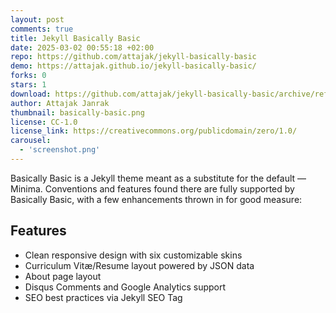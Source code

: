 ```yaml
---
layout: post
comments: true
title: Jekyll Basically Basic
date: 2025-03-02 00:55:18 +02:00
repo: https://github.com/attajak/jekyll-basically-basic
demo: https://attajak.github.io/jekyll-basically-basic/
forks: 0
stars: 1
download: https://github.com/attajak/jekyll-basically-basic/archive/refs/heads/main.zip
author: Attajak Janrak
thumbnail: basically-basic.png
license: CC-1.0
license_link: https://creativecommons.org/publicdomain/zero/1.0/
carousel:
  - 'screenshot.png'
---
```


Basically Basic is a Jekyll theme meant as a substitute for the default — Minima. Conventions and features found there are fully supported by Basically Basic, with a few enhancements thrown in for good measure:

## Features

- Clean responsive design with six customizable skins
- Curriculum Vitæ/Resume layout powered by JSON data
- About page layout
- Disqus Comments and Google Analytics support
- SEO best practices via Jekyll SEO Tag
